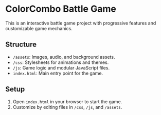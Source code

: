 # ColorCombo Battle Game
This is an interactive battle game project with progressive features and customizable game mechanics.

## Structure
- `/assets`: Images, audio, and background assets.
- `/css`: Stylesheets for animations and themes.
- `/js`: Game logic and modular JavaScript files.
- `index.html`: Main entry point for the game.

## Setup
1. Open `index.html` in your browser to start the game.
2. Customize by editing files in `/css`, `/js`, and `/assets`.
